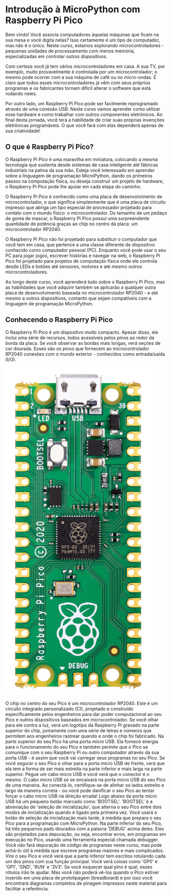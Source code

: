 # Introdução à MicroPython com Raspberry Pi Pico

Bem vindo!
Você associa computadores àquelas máquinas que ficam na sua mesa e você digita nelas? Isso certamente é um tipo de computador, mas não é o único. Neste curso, estamos explorando microcontroladores - pequenas unidades de processamento com menos memória, especializadas em controlar outros dispositivos. 

Com certeza você já tem vários microcontroladores em casa. A sua TV, por exemplo, muito provavelmente é controlada por um microcontrolador; o mesmo pode ocorrer com a sua máquina de café ou no micro-ondas. É claro que todos esses microcontroladores já vêm com seus próprios programas e os fabricantes tornam difícil alterar o software que está rodando neles.

Por outro lado, um Raspberry Pi Pico pode ser facilmente reprogramado através de uma conexão USB. Neste curso vamos aprender como utilizar esse hardware e como trabalhar com outros componentes eletrônicos. Ao final desta jornada, você terá a habilidade de criar suas próprias invenções eletrônicas programáveis. O que você fará com elas dependerá apenas de sua criatividade!

## O que é Raspberry Pi Pico?
O Raspberry Pi Pico é uma maravilha em miniatura, colocando a mesma tecnologia que sustenta desde sistemas de casa inteligente até fábricas industriais na palma da sua mão. Esteja você interessado em aprender sobre a linguagem de programação MicroPython, dando os primeiros passos na computação física, ou deseja construir um projeto de hardware, o Raspberry Pi Pico pode lhe apoiar em cada etapa do caminho.

O Raspberry Pi Pico é conhecido como uma placa de desenvolvimento de microcontrolador, o que significa simplesmente que é uma placa de circuito impresso que abriga um tipo especial de processador projetado para contato com o mundo físico: o microcontrolador. Do tamanho de um pedaço de goma de mascar, o Raspberry Pi Pico possui uma surpreendente quantidade de potência graças ao chip no centro da placa: um microcontrolador RP2040.

O Raspberry Pi Pico não foi projetado para substituir o computador que você tem em casa, que pertence a uma classe diferente de dispositivo conhecido como computador pessoal (PC). Enquanto você pode usar o seu PC para jogar jogos, escrever histórias e navegar na web, o Raspberry Pi Pico foi projetado para projetos de computação física onde ele controla desde LEDs e botões até sensores, motores e até mesmo outros microcontroladores. 

Ao longo deste curso, você aprenderá tudo sobre o Raspberry Pi Pico, mas as habilidades que você adquirir também se aplicarão a qualquer outra placa de desenvolvimento baseada no microcontrolador RP2040 - e até mesmo a outros dispositivos, contanto que sejam compatíveis com a linguagem de programação MicroPython.

## Conhecendo o Raspberry Pi Pico
O Raspberry Pi Pico é um dispositivo muito compacto. Apesar disso, ele inclui uma série de recursos, todos acessíveis pelos pinos ao redor da borda da placa. Se você observar as bordas mais longas, verá seções de cor dourada. Esses são os pinos que fornecem ao microcontrolador RP2040 conexões com o mundo exterior - conhecidos como entrada/saída (I/O).

![Raspberry Pi Pico visto de cima.](images/pico-top.png "Raspberry Pi Pico visto de cima")

O chip no centro do seu Pico é um microcontrolador RP2040. Este é um circuito integrado personalizado (CI), projetado e construído especificamente pelos engenheiros para dar poder computacional ao seu Pico e outros dispositivos baseados em microcontrolador. Se você olhar para ele contra a luz, verá um logotipo da Raspberry Pi gravado na parte superior do chip, juntamente com uma série de letras e números que permitem aos engenheiros rastrear quando e onde o chip foi fabricado.
Na parte superior do seu Pico há uma porta micro USB. Ela fornece energia para o funcionamento do seu Pico e também permite que o Pico se comunique com o seu Raspberry Pi ou outro computador através da sua porta USB - é assim que você vai carregar seus programas no seu Pico. Se você segurar o seu Pico e olhar para a porta micro USB de frente, verá que ela tem a forma de ser mais estreita na parte inferior e mais larga na parte superior. Pegue um cabo micro USB e você verá que o conector é o mesmo.
O cabo micro USB só se encaixará na porta micro USB do seu Pico de uma maneira. Ao conectá-lo, certifique-se de alinhar os lados estreito e largo da maneira correta - ou você pode danificar o seu Pico ao tentar forçar o cabo micro USB na direção errada!
Logo abaixo da porta micro USB há um pequeno botão marcado como 'BOOTSEL'. 'BOOTSEL' é a abreviação de 'seleção de inicialização', que alterna o seu Pico entre dois modos de inicialização quando é ligado pela primeira vez. Você usará o botão de seleção de inicialização mais tarde, à medida que prepara o seu Pico para a programação com MicroPython.
Na parte inferior do seu Pico, há três pequenos pads dourados com a palavra 'DEBUG' acima deles. Eles são projetados para depuração, ou seja, encontrar erros, em programas em execução no Pico, usando uma ferramenta especial chamada debugger. Você não fará depuração de código de programas neste curso, mas pode achá-lo útil à medida que escreve programas maiores e mais complicados.
Vire o seu Pico e você verá que a parte inferior tem escritos rotulando cada um dos pinos com sua função principal. Você verá coisas como 'GP0' e 'GP1', 'GND', 'RUN' e '3V3'. Se você esquecer qual pino é qual, esses rótulos irão te ajudar. Mas você não poderá vê-los quando o Pico estiver inserido em uma placa de prototipagem (breadboard) e por isso você encontrará diagramas completos de pinagem impressos neste material para facilitar a referência.
